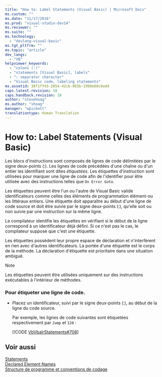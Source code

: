 ```yaml
---
title: "How to: Label Statements (Visual Basic) | Microsoft Docs"
ms.custom: ""
ms.date: "11/17/2016"
ms.prod: "visual-studio-dev14"
ms.reviewer: ""
ms.suite: ""
ms.technology: 
  - "devlang-visual-basic"
ms.tgt_pltfrm: ""
ms.topic: "article"
dev_langs: 
  - "VB"
helpviewer_keywords: 
  - "colons (:)"
  - "statements [Visual Basic], labels"
  - ": separator character"
  - "Visual Basic code, labeling statements"
ms.assetid: 38f1ff43-2054-42cb-963b-1998e60c6ed4
caps.latest.revision: 18
caps.handback.revision: 18
author: "stevehoag"
ms.author: "shoag"
manager: "wpickett"
translationtype: Human Translation
---
```

# How to: Label Statements (Visual Basic)
Les blocs d'instructions sont composés de lignes de code délimitées par le signe deux\-points \(:\).  Les lignes de code précédées d'une chaîne ou d'un entier les identifiant sont dites *étiquetées*.  Les étiquettes d'instruction sont utilisées pour marquer une ligne de code afin de l'identifier pour être utilisée avec des instructions telles que `On Error Goto`.  
  
 Les étiquettes peuvent être l'un ou l'autre de Visual Basic valide identificateurs comme celles des éléments de programmation élément\-ou les littéraux entiers.  Une étiquette doit apparaître au début d'une ligne de code source et doit être suivie par le signe deux\-points \(:\), qu'elle soit ou non suivie par une instruction sur la même ligne.  
  
 Le compilateur identifie les étiquettes en vérifiant si le début de la ligne correspond à un identificateur déjà défini.  Si ce n'est pas le cas, le compilateur suppose que c'est une étiquette.  
  
 Les étiquettes possèdent leur propre espace de déclaration et n'interfèrent en rien avec d'autres identificateurs.  La portée d'une étiquette est le corps de la méthode.  La déclaration d'étiquette est prioritaire dans une situation ambiguë.  
  
> [!NOTE]
>  Les étiquettes peuvent être utilisées uniquement sur des instructions exécutables à l'intérieur de méthodes.  
  
### Pour étiqueter une ligne de code.  
  
-   Placez un identificateur, suivi par le signe deux\-points \(:\), au début de la ligne du code source.  
  
     Par exemple, les lignes de code suivantes sont étiquetées respectivement par `Jump` et `120` :  
  
     [!CODE [VbVbalrStatements#708](../CodeSnippet/VS_Snippets_VBCSharp/VbVbalrStatements#708)]  
  
## Voir aussi  
 [Statements](../../../visual-basic/programming-guide/language-features/statements.md)   
 [Declared Element Names](../../../visual-basic/programming-guide/language-features/declared-elements/declared-element-names.md)   
 [Structure de programme et conventions de codage](../../../visual-basic/programming-guide/program-structure/program-structure-and-code-conventions.md)